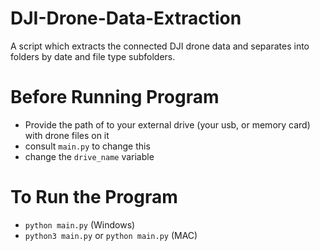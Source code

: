 # DJI-Drone-Data-Extraction
A script which extracts the connected DJI drone data and separates into folders by date and file type subfolders.

# Before Running Program
* Provide the path of to your external drive (your usb, or memory card) with drone files on it
* consult `main.py` to change this
* change the `drive_name` variable

# To Run the Program
* `python main.py` (Windows)
* `python3 main.py` or `python main.py` (MAC)

